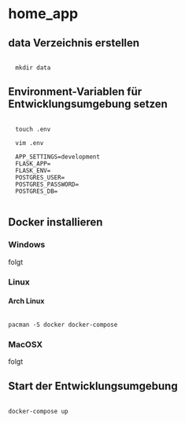 # home_app

## data Verzeichnis erstellen

<pre><code> 
  mkdir data 
</code></pre>

## Environment-Variablen für Entwicklungsumgebung setzen

<pre><code>
  touch .env
  
  vim .env
  
  APP_SETTINGS=development
  FLASK_APP=
  FLASK_ENV=
  POSTGRES_USER=
  POSTGRES_PASSWORD=
  POSTGRES_DB=
  
</code></pre>



## Docker installieren

### Windows

folgt

### Linux

#### Arch Linux

<pre><code>
pacman -S docker docker-compose
</code></pre>

### MacOSX

folgt

## Start der Entwicklungsumgebung

<pre><code>
docker-compose up
</code></pre>
